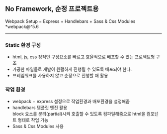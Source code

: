 ## No Framework, 순정 프로젝트용

Webpack Setup = Express + Handlebars + Sass & Css Modules  
\*webpack@^5.6

---

### Static 환경 구성

- html, js, css 정적인 구성요소를 빠르고 효율적으로 배포할 수 있는 프로젝트형 구조
- 가공한 파일들로 개발이 원활하게 진행될 수 있도록 배포되야 한다.
- 프레임워크를 사용하지 않고 순정으로 진행할 때 활용

### 작업 환경

- webpack + express 설정으로 작업환경과 배포환경을 설정해줌
- handlebars 템플릿 엔진 활용  
  block 요소를 분리(partial)시켜 호출할 수 있도록 컴파일해줌으로 html을 컴포넌트 형태로 작업 가능
- Sass & Css Modules 사용
